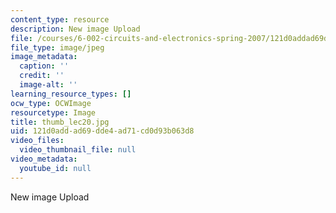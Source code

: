 ```yaml
---
content_type: resource
description: New image Upload
file: /courses/6-002-circuits-and-electronics-spring-2007/121d0addad69dde4ad71cd0d93b063d8_thumb_lec20.jpg
file_type: image/jpeg
image_metadata:
  caption: ''
  credit: ''
  image-alt: ''
learning_resource_types: []
ocw_type: OCWImage
resourcetype: Image
title: thumb_lec20.jpg
uid: 121d0add-ad69-dde4-ad71-cd0d93b063d8
video_files:
  video_thumbnail_file: null
video_metadata:
  youtube_id: null
---
```

New image Upload


